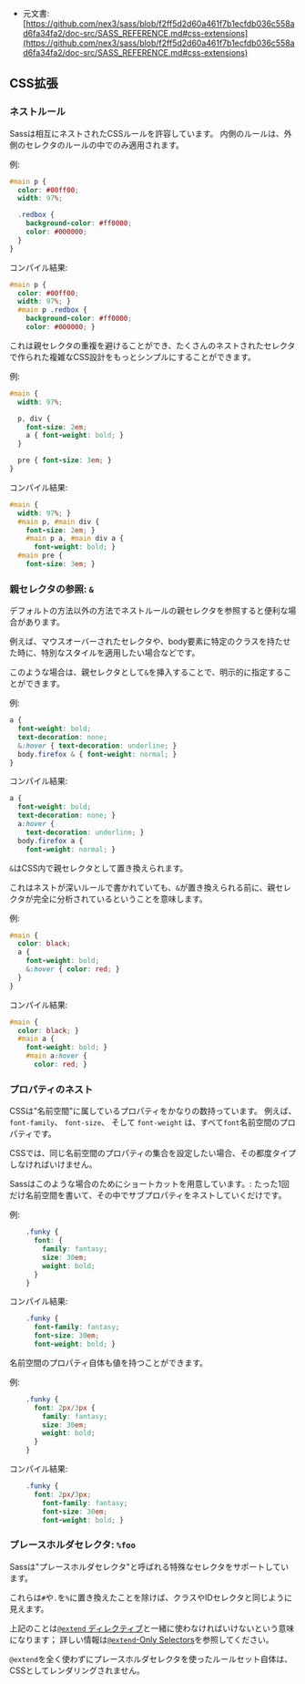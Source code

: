 +  元文書: [https://github.com/nex3/sass/blob/f2ff5d2d60a461f7b1ecfdb036c558ad6fa34fa2/doc-src/SASS_REFERENCE.md#css-extensions](https://github.com/nex3/sass/blob/f2ff5d2d60a461f7b1ecfdb036c558ad6fa34fa2/doc-src/SASS_REFERENCE.md#css-extensions)

## CSS拡張

### ネストルール

Sassは相互にネストされたCSSルールを許容しています。
内側のルールは、外側のセレクタのルールの中でのみ適用されます。

例:

```scss
#main p {
  color: #00ff00;
  width: 97%;

  .redbox {
    background-color: #ff0000;
    color: #000000;
  }
}
```

コンパイル結果:

```css
#main p {
  color: #00ff00;
  width: 97%; }
  #main p .redbox {
    background-color: #ff0000;
    color: #000000; }
```

これは親セレクタの重複を避けることができ、たくさんのネストされたセレクタで作られた複雑なCSS設計をもっとシンプルにすることができます。

例:

```scss
#main {
  width: 97%;

  p, div {
    font-size: 2em;
    a { font-weight: bold; }
  }

  pre { font-size: 3em; }
}
```

コンパイル結果:

```css
#main {
  width: 97%; }
  #main p, #main div {
    font-size: 2em; }
    #main p a, #main div a {
      font-weight: bold; }
  #main pre {
    font-size: 3em; }
```

### 親セレクタの参照: `&`

デフォルトの方法以外の方法でネストルールの親セレクタを参照すると便利な場合があります。

例えば、マウスオーバーされたセレクタや、body要素に特定のクラスを持たせた時に、特別なスタイルを適用したい場合などです。

このような場合は、親セレクタとして`&`を挿入することで、明示的に指定することができます。

例:

```scss
a {
  font-weight: bold;
  text-decoration: none;
  &:hover { text-decoration: underline; }
  body.firefox & { font-weight: normal; }
}
```

コンパイル結果:

```css
a {
  font-weight: bold;
  text-decoration: none; }
  a:hover {
    text-decoration: underline; }
  body.firefox a {
    font-weight: normal; }
```

`&`はCSS内で親セレクタとして置き換えられます。

これはネストが深いルールで書かれていても、`&`が置き換えられる前に、親セレクタが完全に分析されているということを意味します。

例:

```scss
#main {
  color: black;
  a {
    font-weight: bold;
    &:hover { color: red; }
  }
}
```

コンパイル結果:

```css
#main {
  color: black; }
  #main a {
    font-weight: bold; }
    #main a:hover {
      color: red; }
```

### プロパティのネスト

CSSは"名前空間"に属しているプロパティをかなりの数持っています。
例えば、`font-family`、 `font-size`、 そして `font-weight` は、すべて`font`名前空間のプロパティです。

CSSでは、同じ名前空間のプロパティの集合を設定したい場合、その都度タイプしなければいけません。

Sassはこのような場合のためにショートカットを用意しています。:
たった1回だけ名前空間を書いて、その中でサブプロパティをネストしていくだけです。

例:

```scss
    .funky {
      font: {
        family: fantasy;
        size: 30em;
        weight: bold;
      }
    }
```

コンパイル結果:

```css
    .funky {
      font-family: fantasy;
      font-size: 30em;
      font-weight: bold; }
```

名前空間のプロパティ自体も値を持つことができます。

例:

```scss
    .funky {
      font: 2px/3px {
        family: fantasy;
        size: 30em;
        weight: bold;
      }
    }
```

コンパイル結果:

```css
    .funky {
      font: 2px/3px;
        font-family: fantasy;
        font-size: 30em;
        font-weight: bold; }
```

### プレースホルダセレクタ: `%foo`

Sassは"プレースホルダセレクタ"と呼ばれる特殊なセレクタをサポートしています。

これらは`#`や`.`を`%`に置き換えたことを除けば、クラスやIDセレクタと同じように見えます。

上記のことは[`@extend` ディレクティブ](#extend)と一緒に使わなければいけないという意味になります；
詳しい情報は[`@extend`-Only Selectors](#placeholders)を参照してください。

`@extend`を全く使わずにプレースホルダセレクタを使ったルールセット自体は、CSSとしてレンダリングされません。
